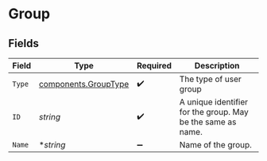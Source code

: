 # Group


## Fields

| Field                                                        | Type                                                         | Required                                                     | Description                                                  |
| ------------------------------------------------------------ | ------------------------------------------------------------ | ------------------------------------------------------------ | ------------------------------------------------------------ |
| `Type`                                                       | [components.GroupType](../../models/components/grouptype.md) | :heavy_check_mark:                                           | The type of user group                                       |
| `ID`                                                         | *string*                                                     | :heavy_check_mark:                                           | A unique identifier for the group. May be the same as name.  |
| `Name`                                                       | **string*                                                    | :heavy_minus_sign:                                           | Name of the group.                                           |
